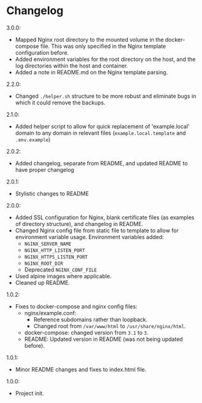# Changelog

3.0.0:
- Mapped Nginx root directory to the mounted volume in the docker-compose file. This was only specified in the Nginx template configuration before.
- Added environment variables for the root directory on the host, and the log directories within the host and container.
- Added a note in README.md on the Nginx template parsing.

2.2.0:
- Changed `./helper.sh` structure to be more robust and eliminate bugs in which it could remove the backups.

2.1.0:
- Added helper script to allow for quick replacement of 'example.local' domain to any domain in relevant files (`example.local.template` and `.env.example`)

2.0.2:
- Added changelog, separate from README, and updated README to have proper changelog

2.0.1:
- Stylistic changes to README

2.0.0:
- Added SSL configuration for Nginx, blank certificate files (as examples of directory structure), and changelog in README.
- Changed Nginx config file from static file to template to allow for environment variable usage. Environment variables added:
  - `NGINX_SERVER_NAME`
  - `NGINX_HTTP_LISTEN_PORT`
  - `NGINX_HTTPS_LISTEN_PORT`
  - `NGINX_ROOT_DIR`
  - Deprecated `NGINX_CONF_FILE`
- Used alpine images where applicable.
- Cleaned up README.

1.0.2:
- Fixes to docker-compose and nginx config files:
  - nginx/example.conf:
    - Reference subdomains rather than loopback.
    - Changed root from `/var/www/html` to `/usr/share/nginx/html`.
  - docker-compose: changed version from `3.1` to `3`.
  - README: Updated version in README (was not being updated before).

1.0.1:
- Minor README changes and fixes to index.html file.

1.0.0:
- Project init.
